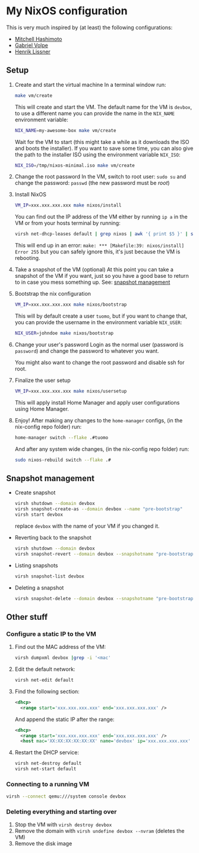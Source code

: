 # My NixOS configuration

This is very much inspired by (at least) the following configurations:
+ [Mitchell Hashimoto](https://github.com/mitchellh/nixos-config)
+ [Gabriel Volpe](https://github.com/gvolpe/nix-config)
+ [Henrik Lissner](https://github.com/hlissner/dotfiles)

## Setup

1. Create and start the virtual machine
   In a terminal window run:

   ```sh
   make vm/create
   ```

   This will create and start the VM.
   The default name for the VM is `devbox`, to use a different name you can
   provide the name in the `NIX_NAME` environment variable:

   ```sh
   NIX_NAME=my-awesome-box make vm/create
   ```

   Wait for the VM to start (this might take a while as it downloads the ISO
   and boots the installer). If you want to save some time, you can also give
   the path to the installer ISO using the environment variable `NIX_ISO`:
   ```sh
   NIX_ISO=/tmp/nixos-minimal.iso make vm/create
   ```

2. Change the root password
   In the VM, switch to root user: `sudo su` and change the password: `passwd`
   (the new password must be *root*)

3. Install NixOS
   ```sh
   VM_IP=xxx.xxx.xxx.xxx make nixos/install
   ```

   You can find out the IP address of the VM either by running `ip a` in the VM
   or from your hosts terminal by running:
   ```sh
   virsh net-dhcp-leases default | grep nixos | awk '{ print $5 }' | sed 's/\/.\*//'
   ```

   This will end up in an error:
   `make: *** [Makefile:39: nixos/install] Error 255`
   but you can safely ignore this, it's just because the VM is rebooting.

4. Take a snapshot of the VM (optional)
   At this point you can take a snapshot of the VM if you want, just so you
   have a good base to return to in case you mess something up.
   See: [snapshot management](#snapshot-management)

5. Bootstrap the nix configuration
   ```sh
   VM_IP=xxx.xxx.xxx.xxx make nixos/bootstrap
   ```

   This will by default create a user `tuomo`, but if you want to change that,
   you can provide the username in the environment variable `NIX_USER`:
   ```sh
   NIX_USER=johndoe make nixos/bootstrap
   ```

6. Change your user's password
   Login as the normal user (password is `password`) and change the password to
   whatever you want.

   You might also want to change the root password and disable ssh for root.

7. Finalize the user setup
   ```sh
   VM_IP=xxx.xxx.xxx.xxx make nixos/usersetup
   ```

   This will apply install Home Manager and apply user configurations using
   Home Manager.

8. Enjoy!
   After making any changes to the `home-manager` configs, (in the nix-config repo folder) run:
   ```sh
   home-manager switch --flake .#tuomo
   ```

   And after any system wide changes, (in the nix-config repo folder) run:
   ```sh
   sudo nixos-rebuild switch --flake .#
   ```

## Snapshot management

+ Create snapshot
  ```sh
  virsh shutdown --domain devbox
  virsh snapshot-create-as --domain devbox --name "pre-bootstrap"
  virsh start devbox
  ```

  replace `devbox` with the name of your VM if you changed it.

+ Reverting back to the snapshot
  ```sh
  virsh shutdown --domain devbox
  virsh snapshot-revert --domain devbox --snapshotname "pre-bootstrap" --running
  ```

+ Listing snapshots
  ```sh
  virsh snapshot-list devbox
  ```

+ Deleting a snapshot
  ```sh
  virsh snapshot-delete --domain devbox --snapshotname "pre-bootstrap"
  ```

## Other stuff

### Configure a static IP to the VM

1. Find out the MAC address of the VM:
   ```sh
   virsh dumpxml devbox |grep -i '<mac'
   ```

2. Edit the default network:
   ```sh
   virsh net-edit default
   ```

3. Find the following section:
   ```xml
   <dhcp>
     <range start='xxx.xxx.xxx.xxx' end='xxx.xxx.xxx.xxx' />
   ```

   And append the static IP after the range:
   ```xml
   <dhcp>
     <range start='xxx.xxx.xxx.xxx' end='xxx.xxx.xxx.xxx' />
     <host mac='XX:XX:XX:XX:XX:XX' name='devbox' ip='xxx.xxx.xxx.xxx' />
   ```

4. Restart the DHCP service:
   ```sh
   virsh net-destroy default
   virsh net-start default
   ```

### Connecting to a running VM

```sh
virsh --connect qemu:///system console devbox
```

### Deleting everything and starting over

1. Stop the VM with `virsh destroy devbox`
2. Remove the domain with `virsh undefine devbox --nvram` (deletes the VM)
3. Remove the disk image
